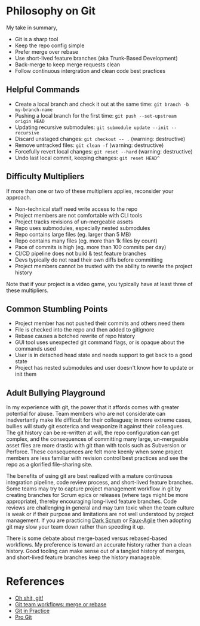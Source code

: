 # Philosophy on Git

My take in summary,

* Git is a sharp tool
* Keep the repo config simple
* Prefer merge over rebase
* Use short-lived feature branches (aka Trunk-Based Development)
* Back-merge to keep merge requests clean
* Follow continuous intergration and clean code best practices

## Helpful Commands

* Create a local branch and check it out at the same time: `git branch -b my-branch-name`
* Pushing a local branch for the first time: `git push --set-upstream origin HEAD`
* Updating recursive submodules: `git submodule update --init --recursive`
* Discard unstaged changes: `git checkout -- .` (warning: destructive)
* Remove untracked files: `git clean -f` (warning: destructive)
* Forcefully revert local changes: `git reset --hard` (warning: destructive)
* Undo last local commit, keeping changes: `git reset HEAD^`

## Difficulty Multipliers

If more than one or two of these multipliers applies, reconsider your approach.

* Non-technical staff need write access to the repo
* Project members are not comfortable with CLI tools
* Project tracks revisions of un-mergeable assets
* Repo uses submodules, especially nested submodules
* Repo contains large files (eg. larger than 5 MB)
* Repo contains many files (eg. more than 1k files by count)
* Pace of commits is high (eg. more than 100 commits per day)
* CI/CD pipeline does not build & test feature branches
* Devs typically do not read their own diffs before committing
* Project members cannot be trusted with the ability to rewrite the project history

Note that if your project is a video game, you typically have at least three of these multipliers.

## Common Stumbling Points

* Project member has not pushed their commits and others need them
* File is checked into the repo and then added to gitignore
* Rebase causes a botched rewrite of repo history
* GUI tool uses unexpected git command flags, or is opaque about the commands used
* User is in detached head state and needs support to get back to a good state
* Project has nested submodules and user doesn't know how to update or init them

## Adult Bullying Playground

In my experience with git, the power that it affords comes with greater potential for abuse. Team members who are not considerate can inadvertantly make life difficult for their colleagues; in more extreme cases, bullies will study git esoterica and weaponize it against their colleagues. The git history can be re-written at will, the repo configuration can get complex, and the consequences of committing many large, un-mergeable asset files are more drastic with git than with tools such as Subversion or Perforce. These consequences are felt more keenly when some project members are less familiar with revision control best practices and see the repo as a glorified file-sharing site.

The benefits of using git are best realized with a mature continuous integration pipeline, code review process, and short-lived feature branches. Some teams may try to capture project management workflow in git by creating branches for Scrum epics or releases (where tags might be more appropriate), thereby encouraging long-lived feature branches. Code reviews are challenging in general and may turn toxic when the team culture is weak or if their purpose and limitations are not well understood by project management. If you are practicing [Dark Scrum](https://ronjeffries.com/articles/016-09ff/defense/) or [Faux-Agile](https://martinfowler.com/articles/agile-aus-2018.html) then adopting git may slow your team down rather than speeding it up.

There is some debate about merge-based versus rebased-based workflows. My preference is toward an accurate history rather than a clean history. Good tooling can make sense out of a tangled history of merges, and short-lived feature branches keep the history manageable.

# References

* [Oh shit, git!](http://ohshitgit.com/)
* [Git team workflows: merge or rebase](https://www.atlassian.com/git/articles/git-team-workflows-merge-or-rebase)
* [Git in Practice](https://github.com/GitInPractice)
* [Pro Git](https://git-scm.com/book/en/v2)

